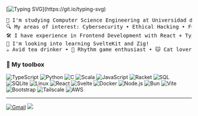 [![Typing SVG](https://readme-typing-svg.demolab.com?font=Inconsolata&weight=500&size=30&duration=2000&pause=600&color=C9EDDC&center=true&vCenter=true&multiline=true&width=900&height=140&lines=Oh+hi!+%E3%83%BE(%EF%BC%BE%E2%88%87%EF%BC%BE);I'm+Sergio+Romero%2C+CS+%26+Engineering+student;Welcome+to+my+GitHub+profile!)](https://git.io/typing-svg)

<pre>
🏫 I'm studying Computer Science Engineering at Universidad de Chile
🔍 My areas of interest: Cybersecurity • Ethical Hacking • FullStack Development
🛠️ I have experience in Frontend Development with React + TypeScript
🔭 I'm looking into learning SvelteKit and Zig!
☕ Avid tea drinker • 🎵 Rhythm game enthusiast • 🐱 Cat lover • 🌱 Vegetarian
</pre>

### 🧰 My toolbox

![TypeScript](https://img.shields.io/badge/TypeScript-007ACC?style=flat&logo=typescript&logoColor=white)
![Python](https://img.shields.io/badge/Python-3776AB?style=flat&logo=python&logoColor=white)
![C](https://img.shields.io/badge/C-A8B9CC?style=flat&logo=c&logoColor=white)
![Scala](https://img.shields.io/badge/Scala-DC322F?style=flat&logo=scala&logoColor=white)
![JavaScript](https://img.shields.io/badge/JavaScript-F7DF1E?style=flat&logo=javascript&logoColor=black)
![Racket](https://img.shields.io/badge/Racket-9F1D20?style=flat&logo=racket&logoColor=white)
![SQL](https://img.shields.io/badge/SQL-003B57?style=flat&logo=postgresql&logoColor=white)
![SQLite](https://img.shields.io/badge/SQLite-003B57?style=flat&logo=sqlite&logoColor=white)
![Linux](https://img.shields.io/badge/Linux-FCC624?style=flat&logo=linux&logoColor=black)
![React](https://img.shields.io/badge/React-61DAFB?style=flat&logo=react&logoColor=black)
![Svelte](https://img.shields.io/badge/Svelte-FF3E00?style=flat&logo=svelte&logoColor=white)
![Docker](https://img.shields.io/badge/Docker-2496ED?style=flat&logo=docker&logoColor=white)
![Node.js](https://img.shields.io/badge/Node.js-339933?style=flat&logo=node.js&logoColor=white)
![Bun](https://img.shields.io/badge/Bun-000000?style=flat&logo=bun&logoColor=white)
![Vite](https://img.shields.io/badge/Vite-646CFF?style=flat&logo=vite&logoColor=white)
![Bootstrap](https://img.shields.io/badge/Bootstrap-7952B3?style=flat&logo=bootstrap&logoColor=white)
![Tailscale](https://img.shields.io/badge/Tailscale-000000?style=flat&logo=tailscale&logoColor=white)
![AWS](https://img.shields.io/badge/AWS-232F3E?style=flat&logo=amazon-aws&logoColor=white)

<hr>

[![Gmail](https://img.shields.io/badge/Gmail-D14836?style=flat&logo=gmail&logoColor=white)](mailto:sergioromeroiv@gmail.com)
[![](https://img.shields.io/badge/linkedin-0a66c2)](https://www.linkedin.com/in/seromero-v/)
